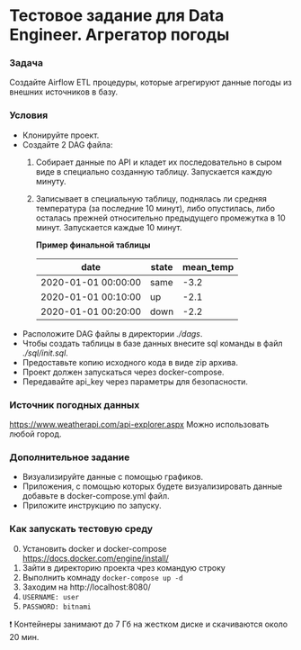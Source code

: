 # Тестовое задание для Data Engineer. Агрегатор погоды

### **Задача**
Создайте Airflow ETL процедуры, которые агрегируют данные погоды из внешних источников в базу.

### **Условия**
* Клонируйте проект.
* Создайте 2 DAG файла:
    1. Собирает данные по API и кладет их последовательно в сыром виде в специально созданную таблицу. Запускается каждую минуту.
    2. Записывает в специальную таблицу, поднялась ли средняя температура (за последние 10 минут), либо опустилась, либо осталась прежней относительно предыдущего промежутка в 10 минут. Запускается каждые 10 минут. 
        
        **Пример финальной таблицы**

        | date                | state | mean_temp |
        |---------------------|-------|-----------|
        | 2020-01-01 00:00:00 | same  | -3.2      |
        | 2020-01-01 00:10:00 | up    | -2.1      |
        | 2020-01-01 00:20:00 | down  | -2.2      |
* Расположите DAG файлы в директории *./dags*.
* Чтобы создать таблицы в базе данных внесите sql команды в файл *./sql/init.sql*.
* Предоставьте копию исходного кода в виде zip архива. 
* Проект должен запускаться через docker-compose.
* Передавайте api_key через параметры для безопасности.

### **Источник погодных данных**
https://www.weatherapi.com/api-explorer.aspx 
Можно использовать любой город.

### **Дополнительное задание**
* Визуализируйте данные с помощью графиков. 
* Приложения, с помощью которых будете визуализировать данные добавьте в docker-compose.yml файл.
* Приложите инструкцию по запуску.

### **Как запускать тестовую среду**
0. Установить docker и docker-compose https://docs.docker.com/engine/install/
1. Зайти в директорию проекта чрез командую строку 
2. Выполнить комнаду ```docker-compose up -d```
3. Заходим на http://localhost:8080/ 
4. ```USERNAME: user```
5. ```PASSWORD: bitnami```

❗ Контейнеры занимают до 7 Гб на жестком диске и скачиваются около 20 мин.
